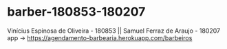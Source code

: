 # barber-180853-180207
Vinícius Espinosa de Oliveira - 180853 || Samuel Ferraz de Araujo - 180207
app -> https://agendamento-barbearia.herokuapp.com/barbeiros
